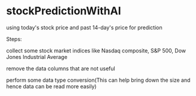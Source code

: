 # stockPredictionWithAI

using today's stock price and past 14-day's price for prediction

Steps:

collect some stock market indices like Nasdaq composite, S&P 500, Dow Jones Industrial Average

remove the data columns that are not useful

perform some data type conversion(This can help bring down the size and hence data can be read more easily)


